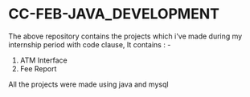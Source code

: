 # CC-FEB-JAVA_DEVELOPMENT
The above repository contains the projects which i've made during my internship period with code clause,
It contains : -
1) ATM Interface
2) Fee Report

All the projects were made using java and mysql
